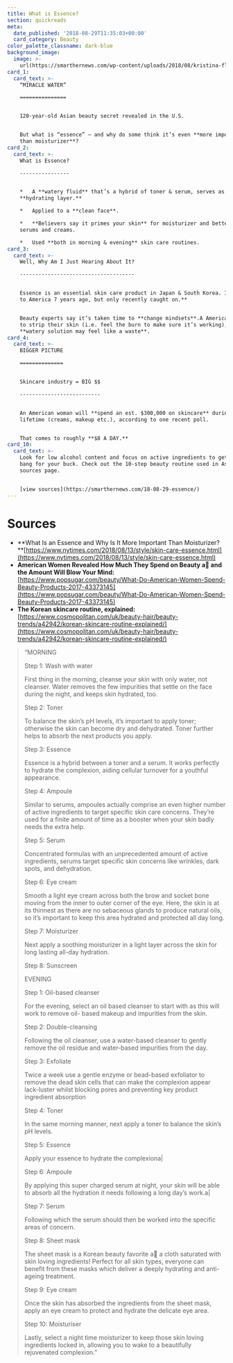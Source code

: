 ```yaml
---
title: What is Essence?
section: quickreads
meta:
  date_published: '2018-08-29T11:35:03+00:00'
  card_category: Beauty
color_palette_classname: dark-blue
background_image:
  image: >-
    url(https://smarthernews.com/wp-content/uploads/2018/08/kristina-flour-185592-unsplash-scaled.jpg)
card_1:
  card_text: >-
    “MIRACLE WATER”

    ===============


    120-year-old Asian beauty secret revealed in the U.S.


    But what is “essence” – and why do some think it’s even **more important
    than moisturizer**?
card_2:
  card_text: >-
    What is Essence?

    ----------------


    *   A **watery fluid** that’s a hybrid of toner & serum, serves as a
    **hydrating layer.**

    *   Applied to a **clean face**.

    *   **Believers say it primes your skin** for moisturizer and better absorbs
    serums and creams.

    *   Used **both in morning & evening** skin care routines.
card_3:
  card_text: >-
    Well, Why Am I Just Hearing About It?

    -------------------------------------


    Essence is an essential skin care product in Japan & South Korea. ItA **came
    to America 7 years ago, but only recently caught on.**


    Beauty experts say it’s taken time to **change mindsets**.A Americans tend
    to strip their skin (i.e. feel the burn to make sure it’s working), **a**
    **watery solution may feel like a waste**.
card_4:
  card_text: >-
    BIGGER PICTURE

    ==============


    Skincare industry = BIG $$

    --------------------------


    An American woman will **spend an est. $300,000 on skincare** during her
    lifetime (creams, makeup etc.), according to one recent poll.


    That comes to roughly **$8 A DAY.**
card_10:
  card_text: >-
    Look for low alcohol content and focus on active ingredients to get the most
    bang for your buck. Check out the 10-step beauty routine used in Asia on our
    sources page.


    [view sources](https://smarthernews.com/18-08-29-essence/)
---
```

Sources
=======

*   **What Is an Essence and Why Is It More Important Than Moisturizer?  
    **[https://www.nytimes.com/2018/08/13/style/skin-care-essence.html](https://www.nytimes.com/2018/08/13/style/skin-care-essence.html)
*   **American Women Revealed How Much They Spend on Beauty a and the Amount Will Blow Your Mind:**  
    [https://www.popsugar.com/beauty/What-Do-American-Women-Spend-Beauty-Products-2017-43373145](https://www.popsugar.com/beauty/What-Do-American-Women-Spend-Beauty-Products-2017-43373145)
*   **The Korean skincare routine, explained:**  
    [https://www.cosmopolitan.com/uk/beauty-hair/beauty-trends/a42942/korean-skincare-routine-explained/](https://www.cosmopolitan.com/uk/beauty-hair/beauty-trends/a42942/korean-skincare-routine-explained/)

> “MORNING
> 
> Step 1: Wash with water
> 
> First thing in the morning, cleanse your skin with only water, not cleanser. Water removes the few impurities that settle on the face during the night, and keeps skin hydrated, too.
> 
> Step 2: Toner
> 
> To balance the skin’s pH levels, it’s important to apply toner; otherwise the skin can become dry and dehydrated. Toner further helps to absorb the next products you apply.
> 
> Step 3: Essence
> 
> Essence is a hybrid between a toner and a serum. It works perfectly to hydrate the complexion, aiding cellular turnover for a youthful appearance.
> 
> Step 4: Ampoule
> 
> Similar to serums, ampoules actually comprise an even higher number of active ingredients to target specific skin care concerns. They’re used for a finite amount of time as a booster when your skin badly needs the extra help.
> 
> Step 5: Serum
> 
> Concentrated formulas with an unprecedented amount of active ingredients, serums target specific skin concerns like wrinkles, dark spots, and dehydration.
> 
> Step 6: Eye cream
> 
> Smooth a light eye cream across both the brow and socket bone moving from the inner to outer corner of the eye. Here, the skin is at its thinnest as there are no sebaceous glands to produce natural oils, so it’s important to keep this area hydrated and protected all day long.
> 
> Step 7: Moisturizer
> 
> Next apply a soothing moisturizer in a light layer across the skin for long lasting all-day hydration.
> 
> Step 8: Sunscreen
> 
> EVENING
> 
> Step 1: Oil-based cleanser
> 
> For the evening, select an oil based cleanser to start with as this will work to remove oil- based makeup and impurities from the skin.
> 
> Step 2: Double-cleansing
> 
> Following the oil cleanser, use a water-based cleanser to gently remove the oil residue and water-based impurities from the day.
> 
> Step 3: Exfoliate
> 
> Twice a week use a gentle enzyme or bead-based exfoliator to remove the dead skin cells that can make the complexion appear lack-luster whilst blocking pores and preventing key product ingredient absorption
> 
> Step 4: Toner
> 
> In the same morning manner, next apply a toner to balance the skin’s pH levels.
> 
> Step 5: Essence
> 
> Apply your essence to hydrate the complexiona|
> 
> Step 6: Ampoule
> 
> By applying this super charged serum at night, your skin will be able to absorb all the hydration it needs following a long day’s work.a|
> 
> Step 7: Serum
> 
> Following which the serum should then be worked into the specific areas of concern.
> 
> Step 8: Sheet mask
> 
> The sheet mask is a Korean beauty favorite a a cloth saturated with skin loving ingredients! Perfect for all skin types, everyone can benefit from these masks which deliver a deeply hydrating and anti-ageing treatment.
> 
> Step 9: Eye cream
> 
> Once the skin has absorbed the ingredients from the sheet mask, apply an eye cream to protect and hydrate the delicate eye area.
> 
> Step 10: Moisturiser
> 
> Lastly, select a night time moisturizer to keep those skin loving ingredients locked in, allowing you to wake to a beautifully rejuvenated complexion.”